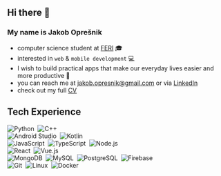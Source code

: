 ## Hi there 👋

### My name is Jakob Oprešnik
- computer science student at <a href="https://feri.um.si/">FERI</a> 🎓
- interested in `web` & `mobile development` 💻
- I wish to build practical apps that make our everyday lives easier and more productive 🙂
- you can reach me at <a href="mailto:jakob.opresnik@gmail.com">jakob.opresnik@gmail.com</a> or via <a href="https://www.linkedin.com/in/jakob-opre%C5%A1nik-369214204/">LinkedIn</a>
- check out my full <a href="https://flowcv.com/resume/v7ip5u4ujs">CV</a>

## Tech Experience 
![Python](https://img.shields.io/static/v1?style=for-the-badge&message=Python&color=3776AB&logo=Python&logoColor=FFFFFF&label=)&nbsp;
![C++](https://img.shields.io/static/v1?style=for-the-badge&message=C%2B%2B&color=00599C&logo=C%2B%2B&logoColor=FFFFFF&label=)&nbsp;
<br/>
![Android Studio](https://img.shields.io/static/v1?style=for-the-badge&message=Android+Studio&color=222222&logo=Android+Studio&logoColor=3DDC84&label=)&nbsp;
![Kotlin](https://img.shields.io/static/v1?style=for-the-badge&message=Kotlin&color=7F52FF&logo=Kotlin&logoColor=FFFFFF&label=)&nbsp;
<br/>
![JavaScript](https://img.shields.io/static/v1?style=for-the-badge&message=JavaScript&color=222222&logo=JavaScript&logoColor=F7DF1E&label=)&nbsp;
![TypeScript](https://img.shields.io/static/v1?style=for-the-badge&message=TypeScript&color=3178C6&logo=TypeScript&logoColor=FFFFFF&label=)&nbsp;
![Node.js](https://img.shields.io/static/v1?style=for-the-badge&message=Node.js&color=339933&logo=Node.js&logoColor=FFFFFF&label=)&nbsp;
<br/>
![React](https://img.shields.io/static/v1?style=for-the-badge&message=React&color=222222&logo=React&logoColor=61DAFB&label=)&nbsp;
![Vue.js](https://img.shields.io/static/v1?style=for-the-badge&message=Vue.js&color=222222&logo=Vue.js&logoColor=4FC08D&label=)&nbsp;
<br/>
![MongoDB](https://img.shields.io/static/v1?style=for-the-badge&message=MongoDB&color=47A248&logo=MongoDB&logoColor=FFFFFF&label=)&nbsp;
![MySQL](https://img.shields.io/static/v1?style=for-the-badge&message=MySQL&color=4479A1&logo=MySQL&logoColor=FFFFFF&label=)&nbsp;
![PostgreSQL](https://img.shields.io/static/v1?style=for-the-badge&message=PostgreSQL&color=4169E1&logo=PostgreSQL&logoColor=FFFFFF&label=)&nbsp;
![Firebase](https://img.shields.io/static/v1?style=for-the-badge&message=Firebase&color=222222&logo=Firebase&logoColor=FFCA28&label=)&nbsp;
<br/>
![Git](https://img.shields.io/static/v1?style=for-the-badge&message=Git&color=F05032&logo=Git&logoColor=FFFFFF&label=)&nbsp;
![Linux](https://img.shields.io/static/v1?style=for-the-badge&message=Linux&color=222222&logo=Linux&logoColor=FCC624&label=)&nbsp;
![Docker](https://img.shields.io/static/v1?style=for-the-badge&message=Docker&color=2496ED&logo=Docker&logoColor=FFFFFF&label=)&nbsp;


<!--
icons source:
https://github.com/progfay/shields-with-icon/blob/master/README.md
-->
